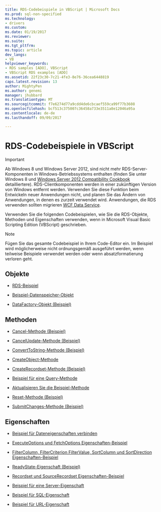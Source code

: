 ```yaml
---
title: RDS-Codebeispiele in VBScript | Microsoft Docs
ms.prod: sql-non-specified
ms.technology:
- drivers
ms.custom: 
ms.date: 01/19/2017
ms.reviewer: 
ms.suite: 
ms.tgt_pltfrm: 
ms.topic: article
dev_langs:
- VB
helpviewer_keywords:
- RDS samples [ADO], VBScript
- VBScript RDS examples [ADO]
ms.assetid: 22f23c30-7c21-4fe3-8e76-36cea6448819
caps.latest.revision: 13
author: MightyPen
ms.author: genemi
manager: jhubbard
ms.translationtype: MT
ms.sourcegitcommit: f7e6274d77a9cdd4de6cbcaef559ca99f77b3608
ms.openlocfilehash: bcf513c375007c36458a733e3511a8e12046a95a
ms.contentlocale: de-de
ms.lasthandoff: 09/09/2017

---
```

# <a name="rds-code-examples-in-vbscript"></a>RDS-Codebeispiele in VBScript
> [!IMPORTANT]
>  Ab Windows 8 und Windows Server 2012, sind nicht mehr RDS-Server-Komponenten in Windows-Betriebssystems enthalten (finden Sie unter Windows 8 und [Windows Server 2012 Compatibility Cookbook](https://www.microsoft.com/en-us/download/details.aspx?id=27416) detailliertere). RDS-Clientkomponenten werden in einer zukünftigen Version von Windows entfernt werden. Verwenden Sie diese Funktion beim Entwickeln neuer Anwendungen nicht, und planen Sie das Ändern von Anwendungen, in denen es zurzeit verwendet wird. Anwendungen, die RDS verwenden sollten migrieren [WCF Data Service](http://go.microsoft.com/fwlink/?LinkId=199565).  
  
 Verwenden Sie die folgenden Codebeispielen, wie Sie die RDS-Objekte, Methoden und Eigenschaften verwenden, wenn in Microsoft Visual Basic Scripting Edition (VBScript) geschrieben.  
  
> [!NOTE]
>  Fügen Sie das gesamte Codebeispiel in Ihrem Code-Editor ein. Im Beispiel wird möglicherweise nicht ordnungsgemäß ausgeführt werden, wenn teilweise Beispiele verwendet werden oder wenn absatzformatierung verloren geht.  
  
## <a name="objects"></a>Objekte  
  
-   [RDS-Beispiel](../../../ado/reference/rds-api/datacontrol-object-example-vbscript.md)  
  
-   [Beispiel-Datenspeicher-Objekt](../../../ado/reference/rds-api/dataspace-object-and-createobject-method-example-vbscript.md)  
  
-   [DataFactory-Objekt (Beispiel)](../../../ado/reference/rds-api/datafactory-object-query-method-and-createobject-method-example-vbscript.md)  
  
## <a name="methods"></a>Methoden  
  
-   [Cancel-Methode (Beispiel)](../../../ado/reference/rds-api/cancel-method-example-vbscript.md)  
  
-   [CancelUpdate-Methode (Beispiel)](../../../ado/reference/rds-api/cancelupdate-method-example-vbscript.md)  
  
-   [ConvertToString-Methode (Beispiel)](../../../ado/reference/rds-api/converttostring-method-example-vbscript.md)  
  
-   [CreateObject-Methode](../../../ado/reference/rds-api/dataspace-object-and-createobject-method-example-vbscript.md)  
  
-   [CreateRecordset-Methode (Beispiel)](../../../ado/reference/rds-api/createrecordset-method-example-vbscript.md)  
  
-   [Beispiel für eine Query-Methode](../../../ado/reference/rds-api/datafactory-object-query-method-and-createobject-method-example-vbscript.md)  
  
-   [Aktualisieren Sie die Beispiel-Methode](../../../ado/reference/rds-api/refresh-method-example-vbscript.md)  
  
-   [Reset-Methode (Beispiel)](../../../ado/reference/rds-api/filter-column-criterion-value-sortcolumn-sortdirection-example-vbscript.md)  
  
-   [SubmitChanges-Methode (Beispiel)](../../../ado/reference/rds-api/submitchanges-method-example-vbscript.md)  
  
## <a name="properties"></a>Eigenschaften  
  
-   [Beispiel für Dateneigenschaften verbinden](../../../ado/reference/rds-api/connect-property-example-vbscript.md)  
  
-   [ExecuteOptions und FetchOptions Eigenschaften-Beispiel](../../../ado/reference/rds-api/executeoptions-and-fetchoptions-properties-example-vbscript.md)  
  
-   [FilterColumn, FilterCriterion FilterValue, SortColumn und SortDirection Eigenschaften-Beispiel](../../../ado/reference/rds-api/filter-column-criterion-value-sortcolumn-sortdirection-example-vbscript.md)  
  
-   [ReadyState-Eigenschaft (Beispiel)](../../../ado/reference/rds-api/readystate-property-example-vbscript.md)  
  
-   [Recordset und SourceRecordset Eigenschaften-Beispiel](../../../ado/reference/rds-api/recordset-and-sourcerecordset-properties-example-vbscript.md)  
  
-   [Beispiel für eine Server-Eigenschaft](../../../ado/reference/rds-api/server-property-example-vbscript.md)  
  
-   [Beispiel für SQL-Eigenschaft](../../../ado/reference/rds-api/sql-property-example-vbscript.md)  
  
-   [Beispiel für URL-Eigenschaft](../../../ado/reference/rds-api/url-property-example-vbscript.md)



